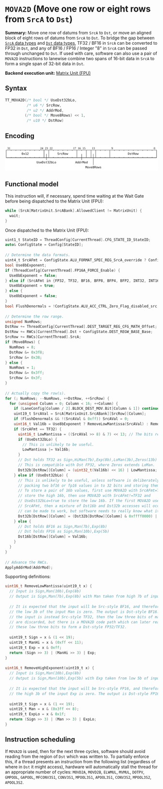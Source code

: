 # `MOVA2D` (Move one row or eight rows from `SrcA` to `Dst`)

**Summary:** Move one row of datums from `SrcA` to `Dst`, or move an aligned block of eight rows of datums from `SrcA` to `Dst`. To bridge the gap between [`SrcA` data types](SrcASrcB.md#data-types) and [`Dst` data types](Dst.md#data-types), TF32 / BF16 in `SrcA` can be converted to FP32 in `Dst`, and any of BF16 / FP16 / Integer "8" in `SrcA` can be passed through unchanged to `Dst`. If used with care, software can also use a pair of `MOVA2D` instructions to lanewise combine two spans of 16-bit data in `SrcA` to form a single span of 32-bit data in `Dst`.

**Backend execution unit:** [Matrix Unit (FPU)](MatrixUnit.md)

## Syntax

```c
TT_MOVA2D(/* bool */ UseDst32bLo,
          /* u6 */ SrcRow,
          /* u2 */ AddrMod,
         (/* bool */ Move8Rows) << 1,
          /* u10 */ DstRow)
```

## Encoding

![](../../../Diagrams/Out/Bits32_MOVA2D.svg)

## Functional model

This instruction will, if necessary, spend time waiting at the Wait Gate before being dispatched to the Matrix Unit (FPU):

```c
while (SrcA[MatrixUnit.SrcABank].AllowedClient != MatrixUnit) {
  wait;
}
```

Once dispatched to the Matrix Unit (FPU):
```c
uint1_t StateID = ThreadConfig[CurrentThread].CFG_STATE_ID_StateID;
auto& ConfigState = Config[StateID];

// Determine the data formats.
uint4_t SrcAFmt = ConfigState.ALU_FORMAT_SPEC_REG_SrcA_override ? ConfigState.ALU_FORMAT_SPEC_REG_SrcA_val : ConfigState.ALU_FORMAT_SPEC_REG0_SrcA;
bool Use8bExponent;
if (ThreadConfig[CurrentThread].FP16A_FORCE_Enable) {
  Use8bExponent = false;
} else if (SrcAFmt in {FP32, TF32, BF16, BFP8, BFP4, BFP2, INT32, INT16}) {
  Use8bExponent = true;
} else {
  Use8bExponent = false;
}
bool FlushDenormals = !ConfigState.ALU_ACC_CTRL_Zero_Flag_disabled_src;

// Determine the row range.
unsigned NumRows;
DstRow += ThreadConfig[CurrentThread].DEST_TARGET_REG_CFG_MATH_Offset;
DstRow += RWCs[CurrentThread].Dst + ConfigState.DEST_REGW_BASE_Base;
SrcRow += RWCs[CurrentThread].SrcA;
if (Move8Rows) {
  NumRows = 8;
  DstRow &= 0x3f8;
  SrcRow &= 0x38;
} else {
  NumRows = 1;
  DstRow &= 0x3ff;
  SrcRow &= 0x3f;
}

// Actually copy the row(s).
for (; NumRows; --NumRows, ++DstRow, ++SrcRow) {
  for (unsigned Column = 0; Column < 16; ++Column) {
    if (LaneConfig[Column / 2].BLOCK_DEST_MOV.Bit[Column & 1]) continue;
    uint19_t SrcAVal = SrcA[MatrixUnit.SrcABank][SrcRow][Column];
    if (FlushDenormals && !(SrcAVal & 0xff)) SrcAVal = 0;
    uint16_t Val16b = Use8bExponent ? RemoveLowMantissa(SrcAVal) : RemoveHighExponent(SrcAVal);
    if (SrcAFmt == TF32) {
      uint16_t LowMantissa = ((SrcAVal >> 8) & 7) << 13; // The bits removed by RemoveLowMantissa.
      if (UseDst32bLo) {
        // This is unlikely to be useful.
        LowMantissa |= Val16b;
      }
      // Dst holds TF32 as Sign,HiMan(7b),Exp(8b),LoMan(3b),Zeros(13b)
      // This is compatible with Dst FP32, where Zeros extends LoMan. 
      Dst32b[DstRow][Column] = (uint32_t(Val16b) << 16) | LowMantissa;
    } else if (UseDst32bLo) {
      // This is unlikely to be useful, unless software is deliberately
      // packing two bf16 or fp16 values in to 32 bits and storing them in Dst32b.
      // To store a pair of 16b values, first use MOVA2D with SrcAFmt=TF32 to
      // store the high 16b, then use MOVA2D with SrcAFmt!=TF32 and
      // UseDst32bLo=true to store the low 16b. If the first MOVA2D uses any other
      // SrcAFmt, then a mixture of Dst16b and Dst32b accesses will occur, which
      // can be made to work, but software needs to really know what it is doing.
      Dst32b[DstRow][Column] = (Dst32b[DstRow][Column] & 0xffff0000) | Val16b;
    } else {
      // Dst holds BF16 as Sign,Man(7b),Exp(8b)
      // Dst holds FP16 as Sign,Man(10b),Exp(5b)
      Dst16b[DstRow][Column] = Val16b;
    }
  }
}

// Advance the RWCs.
ApplyAddrMod(AddrMod);
```

Supporting definitions:
```c
uint16_t RemoveLowMantissa(uint19_t x) {
  // Input is Sign,Man(10b),Exp(8b)
  // Output is Sign,Man(7b),Exp(8b) with Man taken from high 7b of input Man

  // It is expected that the input will be Src-style BF16, and therefore that
  // the low 3b of the input Man is zero. The output is Dst-style BF16. If
  // the input is instead Src-style TF32, then the low three bits of mantissa
  // are discarded, but there is a MOVA2D code path which can later reattach
  // these low three bits to form a Dst-style FP32/TF32.

  uint19_t Sign = x & (1 << 19);
  uint19_t ManHi = x & (0xff << 11);
  uint19_t Exp = x & 0xff;
  return (Sign >> 3) | (ManHi >> 3) | Exp;
}

uint16_t RemoveHighExponent(uint19_t x) {
  // Input is Sign,Man(10b),Exp(8b)
  // Output is Sign,Man(10b),Exp(5b) with Exp taken from low 5b of input Exp

  // It is expected that the input will be Src-style FP16, and therefore that
  // the high 3b of the input Exp is zero. The output is Dst-style FP16.

  uint19_t Sign = x & (1 << 19);
  uint19_t Man = x & (0x3ff << 8);
  uint19_t ExpLo = x & 0x1f;
  return (Sign >> 3) | (Man >> 3) | ExpLo;
}
```

## Instruction scheduling

If `MOVA2D` is used, then for the next three cycles, software should avoid reading from the region of `Dst` which was written to. To partially enforce this, if a thread presents an instruction from the following list (regardless of where in `Dst` it might access), hardware will automatically stall the thread for an appropriate number of cycles: `MOVD2A`, `MOVD2B`, `ELWMUL`, `MVMUL`, `DOTPV`, `GMPOOL`, `GAPOOL`, `MFCONV3S1`, `CONV3S1`, `MPOOL3S1`, `APOOL3S1`, `CONV3S2`, `MPOOL3S2`, `APOOL3S2`.
